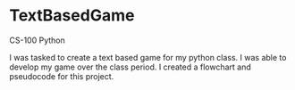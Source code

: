 # TextBasedGame

CS-100 Python

I was tasked to create a text based game for my python class. I was able to develop my game over the class period. I created a flowchart and pseudocode for this project.
